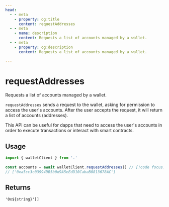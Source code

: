 ```yaml
---
head:
  - - meta
    - property: og:title
      content: requestAddresses
  - - meta
    - name: description
      content: Requests a list of accounts managed by a wallet.
  - - meta
    - property: og:description
      content: Requests a list of accounts managed by a wallet.

---
```


# requestAddresses

Requests a list of accounts managed by a wallet.

`requestAddresses` sends a request to the wallet, asking for permission to access the user's accounts. After the user accepts the request, it will return a list of accounts (addresses).

This API can be useful for dapps that need to access the user's accounts in order to execute transactions or interact with smart contracts.

## Usage

```ts
import { walletClient } from '.'
 
const accounts = await walletClient.requestAddresses() // [!code focus:99]
// ['0xa5cc3c03994DB5b0d9A5eEdD10CabaB0813678AC']
```

## Returns

`'0x${string}'[]`

